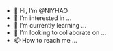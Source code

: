 - 👋 Hi, I’m @NIYHAO
- 👀 I’m interested in ...
- 🌱 I’m currently learning ...
- 💞️ I’m looking to collaborate on ...
- 📫 How to reach me ...

<!---
NIYHAO/NIYHAO is a ✨ special ✨ repository because its `README.md` (this file) appears on your GitHub profile.
You can click the Preview link to take a look at your changes.
--->
